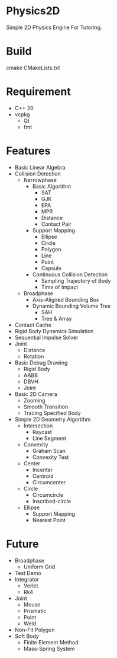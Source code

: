 # Physics2D
Simple 2D Physics Engine For Tutoring.
# Build
cmake CMakeLists.txt
# Requirement
- C++ 20
- vcpkg
  - Qt
  - fmt

# Features
- Basic Linear Algebra
- Collision Detection
  - Narrowphase
    - Basic Algorithm
      - SAT
      - GJK
      - EPA
      - MPR
      - Distance
      - Contact Pair
    - Support Mapping
      - Ellipse
      - Circle
      - Polygon
      - Line
      - Point
      - Capsule
    - Continuous Collision Detection
      - Sampling Trajectory of Body
      - Time of Impact
  - Broadphase
    - Axis-Aligned Bounding Box
    - Dynamic Bounding Volume Tree
      - SAH
      - Tree & Array
- Contact Cache
- Rigid Body Dynamics Simulation
- Sequential Impulse Solver
- Joint
  - Distance
  - Rotation
- Basic Debug Drawing
  - Rigid Body
  - AABB
  - DBVH
  - Joint
- Basic 2D Camera
  - Zooming
  - Smooth Transition
  - Tracing Specified Body
- Simple 2D Geometry Algorithm
  - Intersection
    - Raycast
    - Line Segment
  - Convexity
    - Graham Scan
    - Convexity Test
  - Center
    - Incenter
    - Centroid
    - Circumcenter
  - Circle
    - Circumcircle
    - Inscribed-circle
  - Ellipse
    - Support Mapping
    - Nearest Point

# Future
- Broadphase
  - Uniform Grid
- Test Demo
- Integrator
  - Verlet
  - Rk4
- Joint
  - Mouse
  - Prismatic
  - Point
  - Weld
- Non-Fit Polygon
- Soft Body
  - Finite Element Method
  - Mass-Spring System

